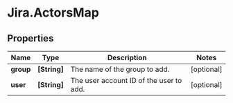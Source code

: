 # Jira.ActorsMap

## Properties

Name | Type | Description | Notes
------------ | ------------- | ------------- | -------------
**group** | **[String]** | The name of the group to add. | [optional] 
**user** | **[String]** | The user account ID of the user to add. | [optional] 


